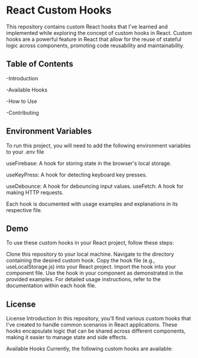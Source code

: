 
# React Custom Hooks
This repository contains custom React hooks that I've learned and implemented while exploring the concept of custom hooks in React. Custom hooks are a powerful feature in React that allow for the reuse of stateful logic across components, promoting code reusability and maintainability.




## Table of Contents
-Introduction

-Available Hooks

-How to Use

-Contributing
## Environment Variables

To run this project, you will need to add the following environment variables to your .env file

useFirebase: A hook for storing state in the browser's local storage.

useKeyPress: A hook for detecting keyboard key presses.

useDebounce: A hook for debouncing input values.
useFetch: A hook for making HTTP requests.

Each hook is documented with usage examples and explanations in its respective file.

## Demo


To use these custom hooks in your React project, follow these steps:

Clone this repository to your local machine.
Navigate to the directory containing the desired custom hook.
Copy the hook file (e.g., useLocalStorage.js) into your React project.
Import the hook into your component file.
Use the hook in your component as demonstrated in the provided examples.
For detailed usage instructions, refer to the documentation within each hook file.
## License
License
Introduction
In this repository, you'll find various custom hooks that I've created to handle common scenarios in React applications. These hooks encapsulate logic that can be shared across different components, making it easier to manage state and side effects.

Available Hooks
Currently, the following custom hooks are available:
